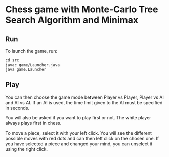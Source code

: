 # Chess game with Monte-Carlo Tree Search Algorithm and Minimax


## Run

To launch the game, run:

```
cd src
javac game/Launcher.java
java game.Launcher
```

## Play

You can then choose the game mode between Player vs Player, Player vs AI and AI vs AI. If an AI is used, the time limit given to the AI must be specified in seconds.

You will also be asked if you want to play first or not. The white player always plays first in chess.

To move a piece, select it with your left click. You will see the different possible moves with red dots and can then left click on the chosen one. If you have selected a piece and changed your mind, you can unselect it using the right click.


